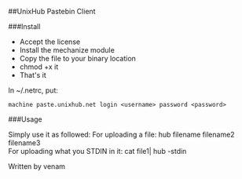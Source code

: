 ##UnixHub Pastebin Client

###Install

* Accept the license
* Install the mechanize module
* Copy the file to your binary location
* chmod +x it
* That's it

In ~/.netrc, put:

``machine paste.unixhub.net login <username> password <password>``    

###Usage

Simply use it as followed:
    For uploading a file: hub filename filename2 filename3  
    For uploading what you STDIN in it: cat file1| hub -stdin

Written by venam

